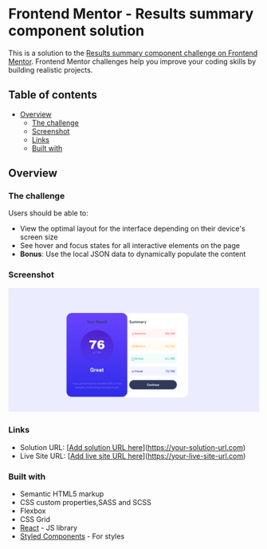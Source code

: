 # Frontend Mentor - Results summary component solution

This is a solution to the [Results summary component challenge on Frontend Mentor](https://www.frontendmentor.io/challenges/results-summary-component-CE_K6s0maV). Frontend Mentor challenges help you improve your coding skills by building realistic projects. 

## Table of contents

- [Overview](#overview)
  - [The challenge](#the-challenge)
  - [Screenshot](#screenshot)
  - [Links](#links)
  - [Built with](#built-with)

## Overview

### The challenge

Users should be able to:

- View the optimal layout for the interface depending on their device's screen size
- See hover and focus states for all interactive elements on the page
- **Bonus**: Use the local JSON data to dynamically populate the content

### Screenshot

![](./Screenshot%202023-12-05%20213009.png)

### Links

- Solution URL: [[Add solution URL here](https://github.com/Arafath-21/results-summary-component-mains)](https://your-solution-url.com)
- Live Site URL: [[Add live site URL here](https://resultssummary-281f2c.netlify.app/)](https://your-live-site-url.com)

### Built with

- Semantic HTML5 markup
- CSS custom properties,SASS and SCSS
- Flexbox
- CSS Grid
- [React](https://reactjs.org/) - JS library
- [Styled Components](https://styled-components.com/) - For styles

